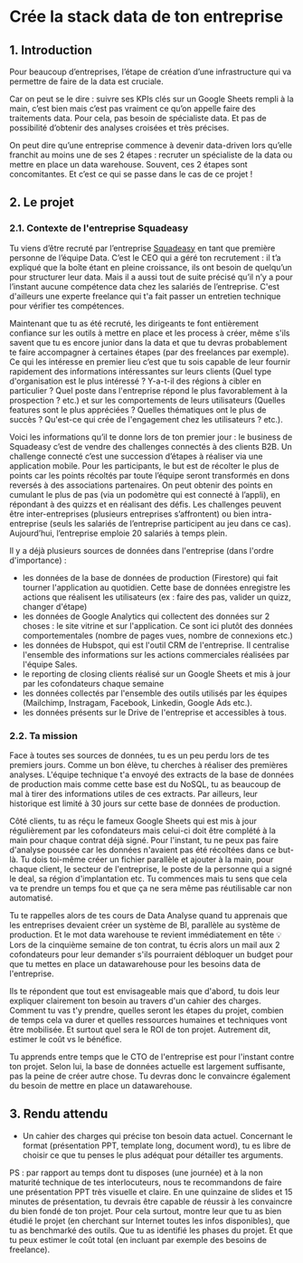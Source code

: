 # Crée la stack data de ton entreprise 

## 1. Introduction
Pour beaucoup d’entreprises, l’étape de création d’une infrastructure qui va permettre de faire de la data est cruciale.

Car on peut se le dire : suivre ses KPIs clés sur un Google Sheets rempli à la main, c’est bien mais c’est pas vraiment ce qu’on appelle faire des traitements data. Pour cela, pas besoin de spécialiste data. Et  pas de possibilité d’obtenir des analyses croisées et très précises. 

On peut dire qu’une entreprise commence à devenir data-driven lors qu’elle franchit au moins une de ses 2 étapes : recruter un spécialiste de la data ou mettre en place un data warehouse.
Souvent, ces 2 étapes sont concomitantes. Et c’est ce qui se passe dans le cas de ce projet !

## 2. Le projet

### 2.1. Contexte de l'entreprise Squadeasy

Tu viens d’être recruté par l’entreprise [Squadeasy](https://www.squadeasy.com/) en tant que première personne de l’équipe Data. C’est le CEO qui a géré ton recrutement : il t’a expliqué que la boîte étant en pleine croissance, ils ont besoin de quelqu’un pour structurer leur data. Mais il a aussi tout de suite précisé qu’il n’y a pour l’instant aucune compétence data chez les salariés de l’entreprise. C'est d'ailleurs une experte freelance qui t'a fait passer un entretien technique pour vérifier tes compétences.

Maintenant que tu as été recruté, les dirigeants te font entièrement confiance sur les outils à mettre en place et les process à créer, même s'ils savent que tu es encore junior dans la data et que tu devras probablement te faire accompagner à certaines étapes (par des freelances par exemple). Ce qui les intéresse en premier lieu c’est que tu sois capable de leur fournir rapidement des informations intéressantes sur leurs clients (Quel type d'organisation est le plus intéressé ? Y-a-t-il des régions à cibler en particulier ? Quel poste dans l'entreprise répond le plus favorablement à la prospection ? etc.) et sur les comportements de leurs utilisateurs (Quelles features sont le plus appréciées ? Quelles thématiques ont le plus de succès ? Qu'est-ce qui crée de l'engagement chez les utilisateurs ? etc.). 

Voici les informations qu’il te donne lors de ton premier jour : le business de Squadeasy c’est de vendre des challenges connectés à des clients B2B. Un challenge connecté c’est une succession d’étapes à réaliser via une application mobile. Pour les participants, le but est de récolter le plus de points car les points récoltés par toute l’équipe seront transformés en dons reversés à des associations partenaires. On peut obtenir des points en cumulant le plus de pas (via un podomètre qui est connecté à l’appli), en répondant à des quizzs et en réalisant des défis. 
Les challenges peuvent être inter-entreprises (plusieurs entreprises s’affrontent) ou bien intra-entreprise (seuls les salariés de l’entreprise participent au jeu dans ce cas).
Aujourd’hui, l’entreprise emploie 20 salariés à temps plein.

Il y a déjà plusieurs sources de données dans l'entreprise (dans l'ordre d'importance) : 
- les données de la base de données de production (Firestore) qui fait tourner l'application au quotidien. Cette base de données enregistre les actions que réalisent les utilisateurs (ex : faire des pas, valider un quizz, changer d'étape)
- les données de Google Analytics qui collectent des données sur 2 choses : le site vitrine et sur l'application. Ce sont ici plutôt des données comportementales (nombre de pages vues, nombre de connexions etc.)
- les données de Hubspot, qui est l'outil CRM de l'entreprise. Il centralise l'ensemble des informations sur les actions commerciales réalisées par l'équipe Sales.
- le reporting de closing clients réalisé sur un Google Sheets et mis à jour par les cofondateurs chaque semaine
- les données collectés par l'ensemble des outils utilisés par les équipes (Mailchimp, Instragam, Facebook, Linkedin, Google Ads etc.).
- les données présents sur le Drive de l'entreprise et accessibles à tous.

### 2.2. Ta mission

Face à toutes ses sources de données, tu es un peu perdu lors de tes premiers jours. Comme un bon élève, tu cherches à réaliser des premières analyses. L'équipe technique t'a envoyé des extracts de la base de données de production mais comme cette base est du NoSQL, tu as beaucoup de mal à tirer des informations utiles de ces extracts. Par ailleurs, leur historique est limité à 30 jours sur cette base de données de production. 

Côté clients, tu as réçu le fameux Google Sheets qui est mis à jour régulièrement par les cofondateurs mais celui-ci doit être complété à la main pour chaque contrat déjà signé. Pour l'instant, tu ne peux pas faire d'analyse poussée car les données n'avaient pas été récoltées dans ce but-là. Tu dois toi-même créer un fichier parallèle et ajouter à la main, pour chaque client, le secteur de l'entreprise, le poste de la personne qui a signé le deal, sa région d'implantation etc. Tu commences mais tu sens que cela va te prendre un temps fou et que ça ne sera même pas réutilisable car non automatisé.

Tu te rappelles alors de tes cours de Data Analyse quand tu apprenais que les entreprises devaient créer un système de BI, parallèle au système de production. Et le mot data warehouse te revient immédiatement en tête 💡 Lors de la cinquième semaine de ton contrat, tu écris alors un mail aux 2 cofondateurs pour leur demander s'ils pourraient débloquer un budget pour que tu mettes en place un datawarehouse pour les besoins data de l'entreprise.

Ils te répondent que tout est envisageable mais que d'abord, tu dois leur expliquer clairement ton besoin au travers d'un cahier des charges. Comment tu vas t'y prendre, quelles seront les étapes du projet, combien de temps cela va durer et quelles ressources humaines et techniques vont être mobilisée. Et surtout quel sera le ROI de ton projet. Autrement dit, estimer le coût vs le bénéfice. 

Tu apprends entre temps que le CTO de l'entreprise est pour l'instant contre ton projet. Selon lui, la base de données actuelle est largement suffisante, pas la peine de créer autre chose. Tu devras donc le convaincre également du besoin de mettre en place un datawarehouse.

## 3. Rendu attendu
- Un cahier des charges qui précise ton besoin data actuel. Concernant le format (présentation PPT, template long, document word), tu es libre de choisir ce que tu penses le plus adéquat pour détailler tes arguments. 

PS : par rapport au temps dont tu disposes (une journée) et à la non maturité technique de tes interlocuteurs, nous te recommandons de faire une présentation PPT très visuelle et claire. En une quinzaine de slides et 15 minutes de présentation, tu devrais être capable de réussir à les convaincre du bien fondé de ton projet. Pour cela surtout, montre leur que tu as bien étudié le projet (en cherchant sur Internet toutes les infos disponibles), que tu as benchmarké des outils. Que tu as identifié les phases du projet. Et que tu peux estimer le coût total (en incluant par exemple des besoins de freelance).
